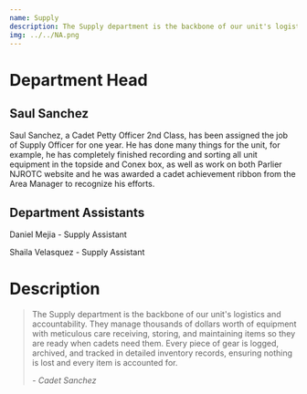```yaml
---
name: Supply
description: The Supply department is the backbone of our unit's logistics and issuing.
img: ../../NA.png
---
```



# Department Head
## Saul Sanchez

<!-- note to self: this renders as a <p> tag -->
Saul Sanchez, a Cadet Petty Officer 2nd Class, has been assigned the job of Supply Officer for one year.  He has done many things for the unit, for example, he has completely finished recording and sorting all unit equipment in the topside and Conex box, as well as work on both Parlier NJROTC website and he was awarded a cadet achievement ribbon from the Area Manager to recognize his efforts.

## Department Assistants
Daniel Mejia - Supply Assistant

Shaila Velasquez - Supply Assistant


# Description

<blockquote>
The Supply department is the backbone of our unit's logistics and accountability. They manage thousands of dollars worth of equipment with meticulous care receiving, storing, and maintaining items so they are ready when cadets need them. Every piece of gear is logged, archived, and tracked in detailed inventory records, ensuring nothing is lost and every item is accounted for.

<cite class="blockquote-attrib">- Cadet Sanchez</cite>
</blockquote>


